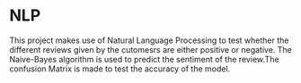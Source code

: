 # NLP
This project makes use of Natural Language Processing to test whether the different reviews given by the cutomesrs are either positive or negative.
The Naive-Bayes algorithm is used to predict the sentiment of the review.The confusion Matrix is made to test the accuracy of the model.
